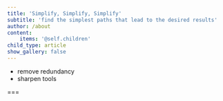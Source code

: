 ```yaml
---
title: 'Simplify, Simplify, Simplify'
subtitle: 'find the simplest paths that lead to the desired results'
author: /about
content:
    items: '@self.children'
child_type: article
show_gallery: false
---
```


- remove redundancy
- sharpen tools

===
